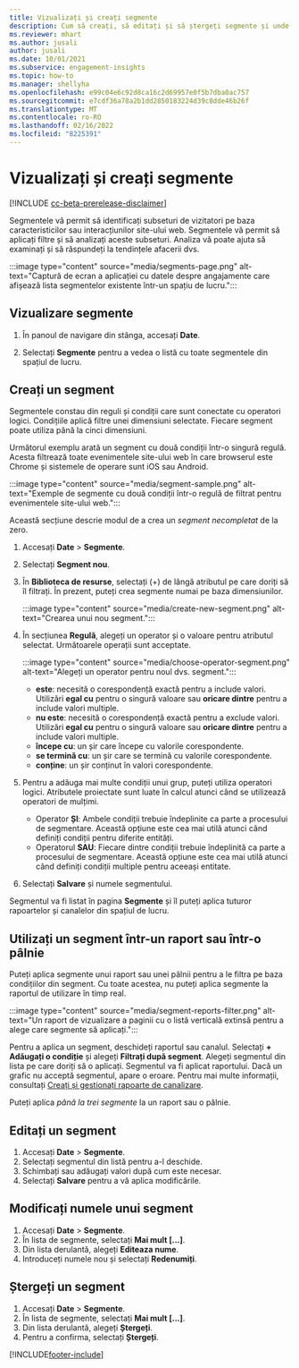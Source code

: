 ```yaml
---
title: Vizualizați și creați segmente
description: Cum să creați, să editați și să ștergeți segmente și unde să le utilizați.
ms.reviewer: mhart
ms.author: jusali
author: jusali
ms.date: 10/01/2021
ms.subservice: engagement-insights
ms.topic: how-to
ms.manager: shellyha
ms.openlocfilehash: e99c04e6c92d8ca16c2d69957e0f5b7dba0ac757
ms.sourcegitcommit: e7cdf36a78a2b1dd2850183224d39c8dde46b26f
ms.translationtype: MT
ms.contentlocale: ro-RO
ms.lasthandoff: 02/16/2022
ms.locfileid: "8225391"
---
```

# <a name="view-and-create-segments"></a>Vizualizați și creați segmente

[!INCLUDE [cc-beta-prerelease-disclaimer](includes/cc-beta-prerelease-disclaimer.md)]

Segmentele vă permit să identificați subseturi de vizitatori pe baza caracteristicilor sau interacțiunilor site-ului web. Segmentele vă permit să aplicați filtre și să analizați aceste subseturi. Analiza vă poate ajuta să examinați și să răspundeți la tendințele afacerii dvs. 

:::image type="content" source="media/segments-page.png" alt-text="Captură de ecran a aplicației cu datele despre angajamente care afișează lista segmentelor existente într-un spațiu de lucru.":::

## <a name="view-segments"></a>Vizualizare segmente

1. În panoul de navigare din stânga, accesați **Date**. 

1. Selectați **Segmente** pentru a vedea o listă cu toate segmentele din spațiul de lucru. 

## <a name="create-a-segment"></a>Creați un segment

Segmentele constau din reguli și condiții care sunt conectate cu operatori logici. Condițiile aplică filtre unei dimensiuni selectate. Fiecare segment poate utiliza până la cinci dimensiuni.

Următorul exemplu arată un segment cu două condiții într-o singură regulă. Acesta filtrează toate evenimentele site-ului web în care browserul este Chrome și sistemele de operare sunt iOS sau Android.

:::image type="content" source="media/segment-sample.png" alt-text="Exemple de segmente cu două condiții într-o regulă de filtrat pentru evenimentele site-ului web.":::

Această secțiune descrie modul de a crea un *segment necompletat* de la zero.

1. Accesați **Date** > **Segmente**.

1. Selectați **Segment nou**.

1. În **Biblioteca de resurse**, selectați (+) de lângă atributul pe care doriți să îl filtrați. În prezent, puteți crea segmente numai pe baza dimensiunilor.

   :::image type="content" source="media/create-new-segment.png" alt-text="Crearea unui nou segment.":::

1. În secțiunea **Regulă**, alegeți un operator și o valoare pentru atributul selectat. Următoarele operații sunt acceptate.

   :::image type="content" source="media/choose-operator-segment.png" alt-text="Alegeți un operator pentru noul dvs. segment.":::

   - **este**: necesită o corespondență exactă pentru a include valori. Utilizări **egal cu** pentru o singură valoare sau **oricare dintre** pentru a include valori multiple.
   - **nu este**: necesită o corespondență exactă pentru a exclude valori. Utilizări **egal cu** pentru o singură valoare sau **oricare dintre** pentru a include valori multiple.
   - **începe cu**: un șir care începe cu valorile corespondente.
   - **se termină cu**: un șir care se termină cu valorile corespondente.
   - **conține**: un șir conținut în valori corespondente.

1. Pentru a adăuga mai multe condiții unui grup, puteți utiliza operatori logici. Atributele proiectate sunt luate în calcul atunci când se utilizează operatori de mulțimi.
   - Operator **ȘI**: Ambele condiții trebuie îndeplinite ca parte a procesului de segmentare. Această opțiune este cea mai utilă atunci când definiți condiții pentru diferite entități.
   - Operatorul **SAU**: Fiecare dintre condiții trebuie îndeplinită ca parte a procesului de segmentare. Această opțiune este cea mai utilă atunci când definiți condiții multiple pentru aceeași entitate.

1. Selectați **Salvare** și numele segmentului. 

Segmentul va fi listat în pagina **Segmente** și îl puteți aplica tuturor rapoartelor și canalelor din spațiul de lucru.

## <a name="use-a-segment-in-a-report-or-funnel"></a>Utilizați un segment într-un raport sau într-o pâlnie

Puteți aplica segmente unui raport sau unei pâlnii pentru a le filtra pe baza condițiilor din segment. Cu toate acestea, nu puteți aplica segmente la raportul de utilizare în timp real.

:::image type="content" source="media/segment-reports-filter.png" alt-text="Un raport de vizualizare a paginii cu o listă verticală extinsă pentru a alege care segmente să aplicați.":::

Pentru a aplica un segment, deschideți raportul sau canalul. Selectați **+ Adăugați o condiție** și alegeți **Filtrați după segment**. Alegeți segmentul din lista pe care doriți să o aplicați. Segmentul va fi aplicat raportului. Dacă un grafic nu acceptă segmentul, apare o eroare. Pentru mai multe informații, consultați [Creați și gestionați rapoarte de canalizare](funnel-reports.md).
 
Puteți aplica *până la trei segmente* la un raport sau o pâlnie.

## <a name="edit-a-segment"></a>Editați un segment

1. Accesați **Date** > **Segmente**.
1. Selectați segmentul din listă pentru a-l deschide. 
1. Schimbați sau adăugați valori după cum este necesar.
1. Selectați **Salvare** pentru a vă aplica modificările.

## <a name="change-the-name-of-a-segment"></a>Modificați numele unui segment

1. Accesați **Date** > **Segmente**.
1. În lista de segmente, selectați **Mai mult [...]**. 
1. Din lista derulantă, alegeți **Editeaza nume**.
1. Introduceți numele nou și selectați **Redenumiți**.

## <a name="delete-a-segment"></a>Ștergeți un segment

1. Accesați **Date** > **Segmente**.
1. În lista de segmente, selectați **Mai mult [...]**. 
1. Din lista derulantă, alegeți **Ștergeți**.
1. Pentru a confirma, selectați **Ștergeți**.



[!INCLUDE[footer-include](../includes/footer-banner.md)]
